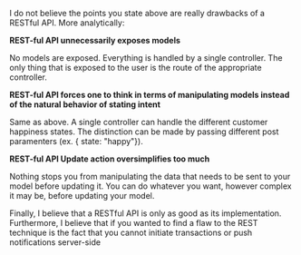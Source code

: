 I do not believe the points you state above are really drawbacks of a RESTful API. More analytically:

__REST-ful API unnecessarily exposes models__

No models are exposed. Everything is handled by a single controller. The only thing that is exposed to the user is the route of the appropriate controller.

__REST-ful API forces one to think in terms of manipulating models instead of the natural behavior of stating intent__

Same as above. A single controller can handle the different customer happiness states. The distinction can be made by passing different post paramenters
(ex. { state: "happy"}).

__REST-ful API Update action oversimplifies too much__

Nothing stops you from manipulating the data that needs to be sent to your model before updating it. You can do whatever you want,
however complex it may be, before updating your model.

Finally, I believe that a RESTful API is only as good as its implementation. Furthermore, I believe that if you wanted to find a flaw to the REST
technique is the fact that you cannot initiate transactions or push notifications server-side
